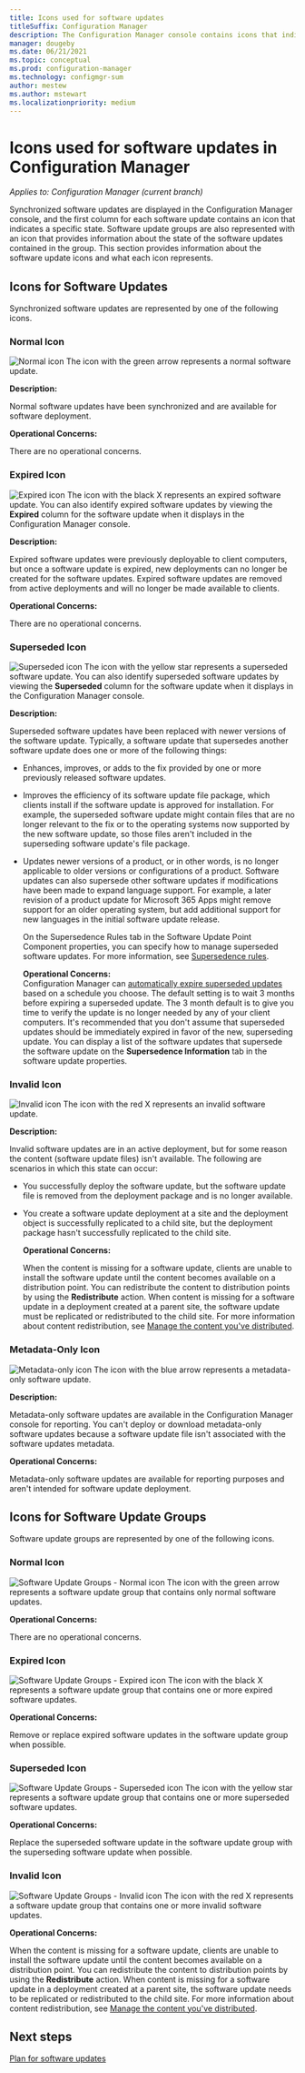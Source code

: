 ```yaml
---
title: Icons used for software updates
titleSuffix: Configuration Manager
description: The Configuration Manager console contains icons that indicate a state for the synchronized update or software update group.
manager: dougeby
ms.date: 06/21/2021
ms.topic: conceptual
ms.prod: configuration-manager
ms.technology: configmgr-sum
author: mestew
ms.author: mstewart
ms.localizationpriority: medium
---
```

# Icons used for software updates in Configuration Manager

*Applies to: Configuration Manager (current branch)*

Synchronized software updates are displayed in the Configuration Manager console, and the first column for each software update contains an icon that indicates a specific state. Software update groups are also represented with an icon that provides information about the state of the software updates contained in the group. This section provides information about the software update icons and what each icon represents.  

## Icons for Software Updates  
 Synchronized software updates are represented by one of the following icons.  

### Normal Icon  
 ![Normal icon](../media/Normal.jpg) The icon with the green arrow represents a normal software update.  

 **Description:**  

 Normal software updates have been synchronized and are available for software deployment.  

 **Operational Concerns:**  

 There are no operational concerns.  

### Expired Icon  
 ![Expired icon](../media/Expired.jpg) The icon with the black X represents an expired software update. You can also identify expired software updates by viewing the **Expired** column for the software update when it displays in the Configuration Manager console.  

 **Description:**  

 Expired software updates were previously deployable to client computers, but once a software update is expired, new deployments can no longer be created for the software updates. Expired software updates are removed from active deployments and will no longer be made available to clients.  

 **Operational Concerns:**  

 There are no operational concerns.

### Superseded Icon  
 ![Superseded icon](../media/Superseded.jpg) The icon with the yellow star represents a superseded software update. You can also identify superseded software updates by viewing the **Superseded** column for the software update when it displays in the Configuration Manager console.  

 **Description:**  

 Superseded software updates have been replaced with newer versions of the software update. Typically, a software update that supersedes another software update does one or more of the following things:  

- Enhances, improves, or adds to the fix provided by one or more previously released software updates.  

- Improves the efficiency of its software update file package, which clients install if the software update is approved for installation. For example, the superseded software update might contain files that are no longer relevant to the fix or to the operating systems now supported by the new software update, so those files aren't included in the superseding software update's file package.  

- Updates newer versions of a product, or in other words, is no longer applicable to older versions or configurations of a product. Software updates can also supersede other software updates if modifications have been made to expand language support. For example, a later revision of a product update for Microsoft 365 Apps might remove support for an older operating system, but add additional support for new languages in the initial software update release.  

  On the Supersedence Rules tab in the Software Update Point Component properties, you can specify how to manage superseded software updates. For more information, see [Supersedence rules](../plan-design/plan-for-software-updates.md#BKMK_SupersedenceRules).  

  **Operational Concerns:**  
   Configuration Manager can [automatically expire superseded updates](../get-started/install-a-software-update-point.md#supersedence-rules) based on a schedule you choose. The default setting is to wait 3 months before expiring a superseded update. The 3 month default is to give you time to verify the update is no longer needed by any of your client computers. It's recommended that you don't assume that superseded updates should be immediately expired in favor of the new, superseding update. You can display a list of the software updates that supersede the software update on the **Supersedence Information** tab in the software update properties.  

### Invalid Icon  
 ![Invalid icon](../media/Invalid.jpg) The icon with the red X represents an invalid software update.  

 **Description:**  

 Invalid software updates are in an active deployment, but for some reason the content (software update files) isn't available. The following are scenarios in which this state can occur:  

- You successfully deploy the software update, but the software update file is removed from the deployment package and is no longer available.  

- You create a software update deployment at a site and the deployment object is successfully replicated to a child site, but the deployment package hasn't successfully replicated to the child site.  

  **Operational Concerns:**  

  When the content is missing for a software update, clients are unable to install the software update until the content becomes available on a distribution point. You can redistribute the content to distribution points by using the **Redistribute** action. When content is missing for a software update in a deployment created at a parent site, the software update must be replicated or redistributed to the child site. For more information about content redistribution, see [Manage the content you've distributed](../../core/servers/deploy/configure/deploy-and-manage-content.md#bkmk_manage).  

### Metadata-Only Icon
 ![Metadata-only icon](../media/MetadataOnly.png) The icon with the blue arrow represents a metadata-only software update.

 **Description:**  

 Metadata-only software updates are available in the Configuration Manager console for reporting. You can't deploy or download metadata-only software updates because a software update file isn't associated with the software updates metadata.  

 **Operational Concerns:**  

 Metadata-only software updates are available for reporting purposes and aren't intended for software update deployment.  

## Icons for Software Update Groups  
 Software update groups are represented by one of the following icons.  

### Normal Icon  
 ![Software Update Groups - Normal icon](../media/Normal.jpg) The icon with the green arrow represents a software update group that contains only normal software updates.  

 **Operational Concerns:**  

 There are no operational concerns.  

### Expired Icon  
 ![Software Update Groups - Expired icon](../media/Expired.jpg) The icon with the black X represents a software update group that contains one or more expired software updates.  

 **Operational Concerns:**  

 Remove or replace expired software updates in the software update group when possible.  

### Superseded Icon  
 ![Software Update Groups - Superseded icon](../media/Superseded.jpg) The icon with the yellow star represents a software update group that contains one or more superseded software updates.  

 **Operational Concerns:**  

 Replace the superseded software update in the software update group with the superseding software update when possible.  

### Invalid Icon  
 ![Software Update Groups - Invalid icon](../media/Invalid.jpg) The icon with the red X represents a software update group that contains one or more invalid software updates.  

 **Operational Concerns:**  

 When the content is missing for a software update, clients are unable to install the software update until the content becomes available on a distribution point. You can redistribute the content to distribution points by using the **Redistribute** action. When content is missing for a software update in a deployment created at a parent site, the software update needs to be replicated or redistributed to the child site. For more information about content redistribution, see [Manage the content you've distributed](../../core/servers/deploy/configure/deploy-and-manage-content.md#bkmk_manage).  


## Next steps 

[Plan for software updates](../plan-design/plan-for-software-updates.md)